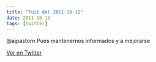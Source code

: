 ```yaml
---
title: "Tuit del 2011-10-12"
date: 2011-10-12
tags: [twitter]
---
```


@ajpastorn Pues mantenernos informados y a mejorarse



[Ver en Twitter](https://twitter.com/i/web/status/124188552379629568)

